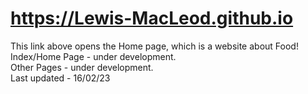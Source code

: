 # https://Lewis-MacLeod.github.io
This link above opens the Home page, which is a website about Food! <br>
Index/Home Page - under development. <br>
Other Pages - under development. <br>
Last updated - 16/02/23 <br>
